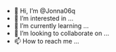 - 👋 Hi, I’m @Jonna06q
- 👀 I’m interested in ...
- 🌱 I’m currently learning ...
- 💞️ I’m looking to collaborate on ...
- 📫 How to reach me ...

<!---
Jonna06q/Jonna06q is a ✨ special ✨ repository because its `README.md` (this file) appears on your GitHub profile.
You can click the Preview link to take a look at your changes.
--->
